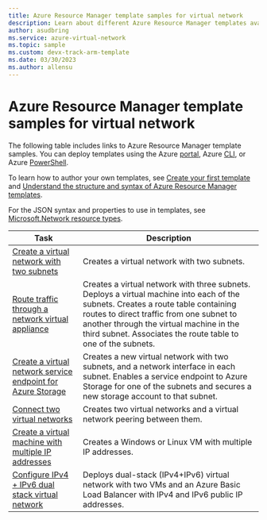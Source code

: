 ```yaml
---
title: Azure Resource Manager template samples for virtual network
description: Learn about different Azure Resource Manager templates available for you to deploy Azure virtual networks with.
author: asudbring
ms.service: azure-virtual-network
ms.topic: sample
ms.custom: devx-track-arm-template
ms.date: 03/30/2023
ms.author: allensu
---
```


# Azure Resource Manager template samples for virtual network

The following table includes links to Azure Resource Manager template samples. You can deploy templates using the Azure [portal](../azure-resource-manager/templates/deploy-portal.md?toc=%2fazure%2fvirtual-network%2ftoc.json), Azure [CLI](../azure-resource-manager/templates/deploy-cli.md?toc=%2fazure%2fvirtual-network%2ftoc.json), or Azure [PowerShell](../azure-resource-manager/templates/deploy-powershell.md?toc=%2fazure%2fvirtual-network%2ftoc.json). 

To learn how to author your own templates, see [Create your first template](../azure-resource-manager/templates/quickstart-create-templates-use-the-portal.md?toc=%2fazure%2fvirtual-network%2ftoc.json) and [Understand the structure and syntax of Azure Resource Manager templates](../azure-resource-manager/templates/syntax.md?toc=%2fazure%2fvirtual-network%2ftoc.json).

For the JSON syntax and properties to use in templates, see [Microsoft.Network resource types](/azure/templates/microsoft.network/allversions).

| Task | Description |
|----|----|
|[Create a virtual network with two subnets](https://github.com/Azure/azure-quickstart-templates/tree/master/quickstarts/microsoft.network/vnet-two-subnets/)| Creates a virtual network with two subnets.|
|[Route traffic through a network virtual appliance](https://github.com/Azure/azure-quickstart-templates/tree/master/quickstarts/microsoft.network/userdefined-routes-appliance)| Creates a virtual network with three subnets. Deploys a virtual machine into each of the subnets. Creates a route table containing routes to direct traffic from one subnet to another through the virtual machine in the third subnet. Associates the route table to one of the subnets.|
|[Create a virtual network service endpoint for Azure Storage](https://github.com/Azure/azure-quickstart-templates/tree/master/quickstarts/microsoft.network/vnet-2subnets-service-endpoints-storage-integration)|Creates a new virtual network with two subnets, and a network interface in each subnet. Enables a service endpoint to Azure Storage for one of the subnets and secures a new storage account to that subnet.|
|[Connect two virtual networks](https://github.com/Azure/azure-quickstart-templates/tree/master/quickstarts/microsoft.network/vnet-to-vnet-peering)| Creates two virtual networks and a virtual network peering between them.|
|[Create a virtual machine with multiple IP addresses](https://github.com/Azure/azure-quickstart-templates/tree/master/quickstarts/microsoft.compute/vm-multiple-ipconfig)| Creates a Windows or Linux VM with multiple IP addresses.|
|[Configure IPv4 + IPv6 dual stack virtual network](https://github.com/Azure/azure-quickstart-templates/tree/master/demos/ipv6-in-vnet)|Deploys dual-stack (IPv4+IPv6) virtual network with two VMs and an Azure Basic Load Balancer with IPv4 and IPv6 public IP addresses. |

